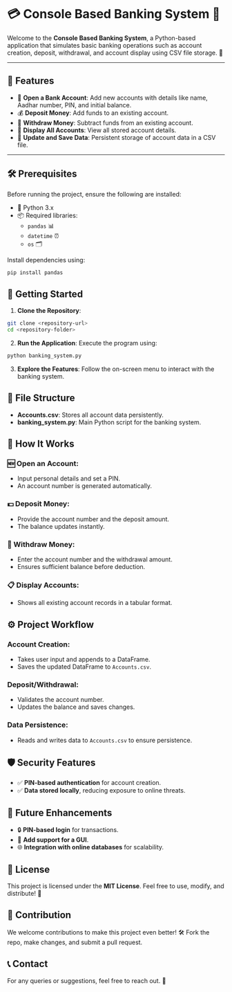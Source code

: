 # 💳 Console Based Banking System 🏦

Welcome to the **Console Based Banking System**, a Python-based application that simulates basic banking operations such as account creation, deposit, withdrawal, and account display using CSV file storage. 📁

---

## 📝 Features
- 🧾 **Open a Bank Account**: Add new accounts with details like name, Aadhar number, PIN, and initial balance.
- 💰 **Deposit Money**: Add funds to an existing account.
- 💸 **Withdraw Money**: Subtract funds from an existing account.
- 👀 **Display All Accounts**: View all stored account details.
- 🔄 **Update and Save Data**: Persistent storage of account data in a CSV file.

---

## 🛠️ Prerequisites
Before running the project, ensure the following are installed:
- 🐍 Python 3.x
- 📦 Required libraries:
  - `pandas` 📊
  - `datetime` ⏰
  - `os` 🗂️

Install dependencies using:
```bash
pip install pandas
```

## 🚀 Getting Started
1. **Clone the Repository**:
```bash
git clone <repository-url>
cd <repository-folder>
```

2. **Run the Application**: Execute the program using:
```bash
python banking_system.py
```
3. **Explore the Features**: Follow the on-screen menu to interact with the banking system.

## 📂 File Structure
- **Accounts.csv**: Stores all account data persistently.
- **banking_system.py**: Main Python script for the banking system.

## 📖 How It Works
### 🆕 Open an Account:
- Input personal details and set a PIN.
- An account number is generated automatically.

### 💵 Deposit Money:
- Provide the account number and the deposit amount.
- The balance updates instantly.

### 🏧 Withdraw Money:
- Enter the account number and the withdrawal amount.
- Ensures sufficient balance before deduction.

### 📋 Display Accounts:
- Shows all existing account records in a tabular format.

## ⚙️ Project Workflow
### Account Creation:
- Takes user input and appends to a DataFrame.
- Saves the updated DataFrame to `Accounts.csv`.

### Deposit/Withdrawal:
- Validates the account number.
- Updates the balance and saves changes.

### Data Persistence:
- Reads and writes data to `Accounts.csv` to ensure persistence.

## 🛡️ Security Features
- ✅ **PIN-based authentication** for account creation.
- ✅ **Data stored locally**, reducing exposure to online threats.


## 🌟 Future Enhancements
- 🔒 **PIN-based login** for transactions.
- 📱 **Add support for a GUI**.
- 🌐 **Integration with online databases** for scalability.

## 📜 License
This project is licensed under the **MIT License**. Feel free to use, modify, and distribute! 🚀

## 🤝 Contribution
We welcome contributions to make this project even better! 🛠️ Fork the repo, make changes, and submit a pull request.

## 📞 Contact
For any queries or suggestions, feel free to reach out. 📩
